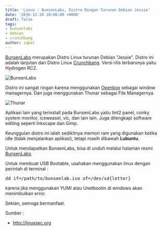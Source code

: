 ```yaml
---
title: 'Linux : BunsenLabs, Distro Ringan Turunan Debian Jessie'
date: '2016-12-28 10:00:00 +0000'
draft: false
tags:
- bunsenlabs
- debian
- crunchbang
author: iqbal
---
```


[BunsenLabs](https://www.bunsenlabs.org) merupakan Distro Linux turunan Debian "Jessie". Distro ini adalah lanjutan dari Distro Linux [Crunchbang](http://distrowatch.com/crunchbang). Versi rilis terbarunya yaitu Hydrogen RC2.

![BunsenLabs](https://earth-id-jkt-1.bal.web.id/assets/gambar/2016/bunsenlabs.png)

Distro ini sangat ringan karena menggunakan [Openbox](http://openbox.org/wiki/Main_Page) sebagai window managernya. Dan juga menggunakan Thunar sebagai File Managernya.

![Thunar](https://earth-id-jkt-1.bal.web.id/assets/gambar/2016/bunsenlabs-thunar.png)

Aplikasi lain yang terinstall pada BunsenLabs yaitu tint2 panel, conky system monitor, iceweasel, vlc, dan lain lain. Juga dilengkapi software editing seperti Inkscape dan Gimp.

Keunggulan distro ini ialah sedikitnya memori ram yang digunakan ketika idle (tidak menjalankan aplikasi), tetapi masih dibawah **Lubuntu**.

Untuk mendapatkan BunsenLabs, bisa di unduh melalui halaman resmi [BunsenLabs](https://www.bunsenlabs.org/installation.html).

Untuk membuat USB Bootable, usahakan menggunakan linux dengan perintah di terminal :

<pre>
dd if=/path/to/bunsenlab.iso of=/dev/sd{letter}
</pre>

karena jika menggunakan YUMI atau Unetbootin di windows akan menimbulkan error.

Sekian, semoga bermanfaat.


Sumber :
- http://linuxsec.org
